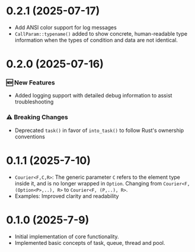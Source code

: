 # 0.2.1 (2025-07-17)
- Add ANSI color support for log messages
- `CallParam::typename()` added to show concrete, human-readable type information when the types of condition and data are not identical.


# 0.2.0 (2025-07-16)
### 🆕 New Features
- Added logging support with detailed debug information to assist troubleshooting
### ⚠️ Breaking Changes
- Deprecated `task()` in favor of `into_task()` to follow Rust's ownership conventions


# 0.1.1 (2025-7-10)
- `Courier<F,C,R>`: The generic parameter `C` refers to the element type inside it, and is no longer wrapped in `Option`. Changing from `Courier<F, (Option<P>,..), R>`  to `Courier<F, (P,..), R>`.
- Examples: Improved clarity and readability


# 0.1.0 (2025-7-9)
- Initial implementation of core functionality.
- Implemented basic concepts of task, queue, thread and pool.
